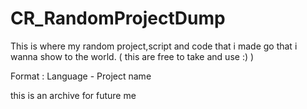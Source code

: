 # CR_RandomProjectDump
This is where my random project,script and code that i made go that i wanna show to the world. ( this are free to take and use :) )

Format : Language - Project name

this is an archive for future me
